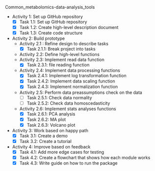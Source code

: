 Common_metabolomics-data-analysis_tools
- Activity 1: Set up GitHub repository
  - [X] Task 1.1: Set up GitHub repository
  - [X] Task 1.2: Create high-level description document
  - [X] Task 1.3: Create code structure
- Activity 2: Build prototype
  - Activity 2.1 : Refine design to describe tasks
    - [X] Task 2.1.1: Break project into tasks
  - Activity 2.2: Define high-level functions
  - Activity 2.3: Implement read data function
    - [X] Task 2.3.1: file reading function
  - Activity 2.4: Implement data processing functions
    - [X] Task 2.4.1: Implement log transformation function
    - [X] Task 2.4.2: Implement data scaling function
    - [X] Task 2.4.3: Implement normalization function
  - Activity 2.5: Perform data preassumptions check on the data
    - [ ] Task 2.5.1: Check data normality
    - [ ] Task 2.5.2: Check data homoscedasticity
  - Activity 2.6: Implement stats analyses functions
    - [X] Task 2.6.1: PCA analysis
    - [X] Task 2.6.2: MA plot
    - [X] Task 2.6.3: Volcano plot
- Activity 3: Work based on happy path
    - [X] Task 3.1: Create a demo
    - [X] Task 3.2: Create a tutorial 
- Activity 4: Improve based on feedback
  - [X] Task 4.1: Add more edge cases for testing
  - [X] Task 4.2: Create a flowchart that shows how each module works
  - [X] Task 4.3: Write guide on how to run the package
